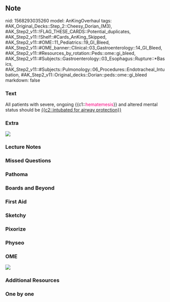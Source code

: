 ## Note
nid: 1568293035260
model: AnKingOverhaul
tags: #AK_Original_Decks::Step_2::Cheesy_Dorian_(M3), #AK_Step2_v11::!FLAG_THESE_CARDS::Potential_duplicates, #AK_Step2_v11::!Shelf::#Cards_AnKing_Skipped, #AK_Step2_v11::#OME::11_Pediatrics::19_GI_Bleed, #AK_Step2_v11::#OME_banner::Clinical::03_Gastroenterology::14_GI_Bleed, #AK_Step2_v11::#Resources_by_rotation::Peds::ome::gi_bleed, #AK_Step2_v11::#Subjects::Gastroenterology::03_Esophagus::Rupture::*Basics, #AK_Step2_v11::#Subjects::Pulmonology::06_Procedures::Endotracheal_Intubation, #AK_Step2_v11::Original_decks::Dorian::peds::ome::gi_bleed
markdown: false

### Text
All patients with severe, ongoing {{c1::<font color=
"#FC0280">hematemesis</font>}} and altered mental status should be
<u>{{c2::intubated for airway protection}}</u>

### Extra
<img src="big_58ac979655bbf.jpg">

### Lecture Notes


### Missed Questions


### Pathoma


### Boards and Beyond


### First Aid


### Sketchy


### Pixorize


### Physeo


### OME
<div class="ome-widget">
  <a href=
  "https://onlinemeded.org/spa/gastroenterology/gi-bleed/acquire?ref=anki">
  <img src="_OME_AnkiFlashcards_Lesson_6.png"></a>
</div>

### Additional Resources


### One by one

